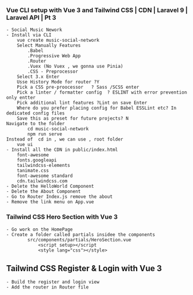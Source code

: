 ### Vue CLI setup with Vue 3 and Tailwind CSS | CDN | Laravel 9 | Laravel API | Pt 3
    - Social Music Nework 
    - Install via CLI 
        vue create music-social-network  
        Select Manually Features
            .Babel
            .Progressive Web App
            .Router
            .Vuex (No Vuex , we gonna use Pinia)
            .CSS - Preprocessor
        Select 3.x Enter
        Usse History Mode for router ?Y 
        Pick a CSS pre-proocessor   ? Sass /SCSS enter
        Pick a linter / formatter config  ? ESLINT with error prevention only entter
        Pick additional lint features ?Lint on save Enter
        Where do you prefer placing config for Babel ESSLint etc? In dedicated config files
        Save this as preset for future projects? N
    Navigate to the folder
            cd music-social-network
            npm run serve
    Instead of  cd in , we can use , root folder
        vue ui
    - Install all the CDN in public/index.html
        font-awesome
        fonts.googleapi
        tailwindcss-elements
        tanimate.css
        font-awesome standard
        cdn.tailwindcss.com
    - Delete the HelloWorld Component
    - Delete the About Component
    - Go to Router Index.js remove the about 
    - Remove the link menu on App.vue

### Tailwind CSS Hero Section with Vue 3
    - Go work on the HomePage 
    - Create a folder called partials insidee the components 
            src/components/partials/HeroSection.vue
                <script setup></script
                <style lang="css"></style>

## Tailwind CSS Register & Login with Vue 3
    - Build the register and login view 
    - Add the router in Router file
    



